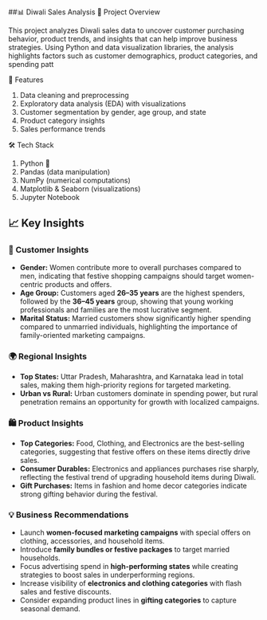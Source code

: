 ##📊 Diwali Sales Analysis
📌 Project Overview

This project analyzes Diwali sales data to uncover customer purchasing behavior, product trends, and insights that can help improve business strategies. Using Python and data visualization libraries, the analysis highlights factors such as customer demographics, product categories, and spending patt

🚀 Features

1. Data cleaning and preprocessing
2. Exploratory data analysis (EDA) with visualizations
3. Customer segmentation by gender, age group, and state
4. Product category insights
5. Sales performance trends

🛠️ Tech Stack

1. Python 🐍
2. Pandas (data manipulation)
3. NumPy (numerical computations)
4. Matplotlib & Seaborn (visualizations)
5. Jupyter Notebook
## 📈 Key Insights

### 👥 Customer Insights

* **Gender:** Women contribute more to overall purchases compared to men, indicating that festive shopping campaigns should target women-centric products and offers.
* **Age Group:** Customers aged **26–35 years** are the highest spenders, followed by the **36–45 years** group, showing that young working professionals and families are the most lucrative segment.
* **Marital Status:** Married customers show significantly higher spending compared to unmarried individuals, highlighting the importance of family-oriented marketing campaigns.

### 🌍 Regional Insights

* **Top States:** Uttar Pradesh, Maharashtra, and Karnataka lead in total sales, making them high-priority regions for targeted marketing.
* **Urban vs Rural:** Urban customers dominate in spending power, but rural penetration remains an opportunity for growth with localized campaigns.

### 🛍️ Product Insights

* **Top Categories:** Food, Clothing, and Electronics are the best-selling categories, suggesting that festive offers on these items directly drive sales.
* **Consumer Durables:** Electronics and appliances purchases rise sharply, reflecting the festival trend of upgrading household items during Diwali.
* **Gift Purchases:** Items in fashion and home decor categories indicate strong gifting behavior during the festival.

### 💡 Business Recommendations

* Launch **women-focused marketing campaigns** with special offers on clothing, accessories, and household items.
* Introduce **family bundles or festive packages** to target married households.
* Focus advertising spend in **high-performing states** while creating strategies to boost sales in underperforming regions.
* Increase visibility of **electronics and clothing categories** with flash sales and festive discounts.
* Consider expanding product lines in **gifting categories** to capture seasonal demand.
